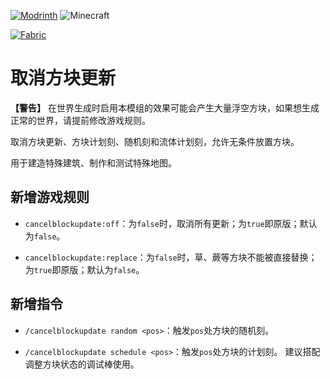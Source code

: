 [![Modrinth](https://img.shields.io/modrinth/dt/cancel-block-update?logo=modrinth&label=&suffix=%20&style=flat&color=242629&labelColor=5ca424&logoColor=1c1c1c)](https://modrinth.com/mod/cancel-block-update)
![Minecraft](https://img.shields.io/badge/Available%20for-MC%201.19~1.20.1-c70039)

[![Fabric](https://cdn.discordapp.com/attachments/705864145169416313/969720133998239794/fabric_supported.png)](https://fabricmc.net/)

# 取消方块更新

**【警告】** 在世界生成时启用本模组的效果可能会产生大量浮空方块，如果想生成正常的世界，请提前修改游戏规则。

取消方块更新、方块计划刻、随机刻和流体计划刻，允许无条件放置方块。

用于建造特殊建筑、制作和测试特殊地图。

## 新增游戏规则

- `cancelblockupdate:off`：为`false`时，取消所有更新；为`true`即原版；默认为`false`。

- `cancelblockupdate:replace`：为`false`时，草、蕨等方块不能被直接替换；为`true`即原版；默认为`false`。

## 新增指令

- `/cancelblockupdate random <pos>`：触发`pos`处方块的随机刻。

- `/cancelblockupdate schedule <pos>`：触发`pos`处方块的计划刻。
  建议搭配调整方块状态的调试棒使用。
